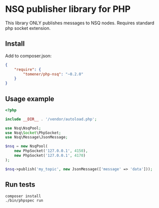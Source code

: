 # NSQ publisher library for PHP

This library ONLY publishes messages to NSQ nodes. Requires standard php socket extension.

## Install

Add to composer.json:

``` json
{
    "require": {
        "tomener/php-nsq": "~0.2.0"
    }
}
```

## Usage example

``` php
<?php

include __DIR__ . '/vendor/autoload.php';

use Nsq\NsqPool;
use Nsq\Socket\PhpSocket;
use Nsq\Message\JsonMessage;

$nsq = new NsqPool(
    new PhpSocket('127.0.0.1', 4150),
    new PhpSocket('127.0.0.1', 4170)
);

$nsq->publish('my_topic', new JsonMessage(['message' => 'data']));
```

## Run tests

    composer install
    ./bin/phpspec run

